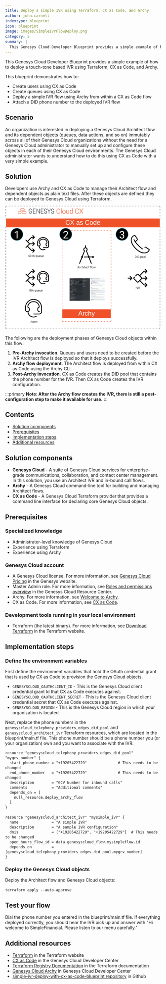 ```yaml
---
title: Deploy a simple IVR using Terraform, CX as Code, and Archy
author: john.carnell
indextype: blueprint
icon: blueprint
image: images/SimpleIvrFlowDeploy.png
category: 5
summary: |
  This Genesys Cloud Developer Blueprint provides a simple example of how to deploy a touch-tone based IVR using Terraform, CX as Code, and Archy.  
---
```


This Genesys Cloud Developer Blueprint provides a simple example of how to deploy a touch-tone based IVR using Terraform, CX as Code, and Archy.

This blueprint demonstrates how to:

* Create users using CX as Code
* Create queues using CX as Code
* Deploy a simple IVR flow using Archy from within a CX as Code flow
* Attach a DID phone number to the deployed IVR flow

## Scenario

An organization is interested in deploying a Genesys Cloud Architect flow and its dependent objects (queues, data actions, and so on) immutably across all of their Genesys Cloud organizations without the need for a Genesys Cloud administrator to manually set up and configure these objects in each of their Genesys Cloud environments. The Genesys Cloud administrator wants to understand how to do this using CX as Code with a very simple example.

## Solution

Developers use Archy and CX as Code to manage their Architect flow and dependent objects as plain text files. After these objects are defined they can be deployed to Genesys Cloud using Terraform.

![Deploy a simple IVR using Terraform, CX as Code, and Archy](images/SimpleIvrFlowDeploy.png "Deploy a simple IVR using Terraform, CX as Code, and Archy")

The following are the deployment phases of Genesys Cloud objects within this flow:

1. **Pre-Archy invocation**. Queues and users need to be created before the IVR Architect flow is deployed so that it deploys successfully.  
2. **Archy flow deployment**. The Architect flow is deployed from within CX as Code using the Archy CLI.
3. **Post-Archy invocation**. CX as Code creates the DID pool that contains the phone number for the IVR. Then CX as Code creates the IVR configuration.

:::primary
**Note: After the Archy flow creates the IVR, there is still a post-configuration step to make it available for use.**
:::

## Contents

* [Solution components](#solution-components "Goes to the Solution components section")
* [Prerequisites](#prerequisites "Goes to the Prerequisites section")
* [Implementation steps](#implementation-steps "Goes to the Implementation steps section")
* [Additional resources](#additional-resources "Goes to the Additional resources section")

## Solution components

* **Genesys Cloud** - A suite of Genesys Cloud services for enterprise-grade communications, collaboration, and contact center management. In this solution, you use an Architect IVR and in-bound call flows.
* **Archy** - A Genesys Cloud command-line tool for building and managing Architect flows.
* **CX as Code** - A Genesys Cloud Terraform provider that provides a command line interface for declaring core Genesys Cloud objects.

## Prerequisites

### Specialized knowledge

* Administrator-level knowledge of Genesys Cloud
* Experience using Terraform
* Experience using Archy

### Genesys Cloud account

* A Genesys Cloud license. For more information, see [Genesys Cloud Pricing](https://www.genesys.com/pricing "Opens the Genesys Cloud pricing page") in the Genesys website.
* Master Admin role. For more information, see [Roles and permissions overview](https://help.mypurecloud.com/?p=24360 "Opens the Roles and permissions overview article") in the Genesys Cloud Resource Center.
* Archy. For more information, see [Welcome to Archy](/devapps/archy/ "Goes to the Welcome to Archy page").
* CX as Code. For more information, see [CX as Code](https://developer.genesys.cloud/api/rest/CX-as-Code/ "Opens the CX as Code page").

### Development tools running in your local environment
* Terraform (the latest binary). For more information, see [Download Terraform](https://www.terraform.io/downloads.html "Opens the Download Terraform page") in the Terraform website.

## Implementation steps

### Define the environment variables

First define the environment variables that hold the OAuth credential grant that is used by CX as Code to provision the Genesys Cloud objects.

  * `GENESYSCLOUD_OAUTHCLIENT_ID` - This is the Genesys Cloud client credential grant Id that CX as Code executes against.
  * `GENESYSCLOUD_OAUTHCLIENT_SECRET` - This is the Genesys Cloud client credential secret that CX as Code executes against.
  * `GENESYSCLOUD_REGION` - This is the Genesys Cloud region in which your organization is located.

Next, replace the phone numbers in the `genesyscloud_telephony_providers_edges_did_pool` and `genesyscloud_architect_ivr`
Terraform resources, which are located in the blueprint/main.tf file. This phone number should be a phone number you (or your organization) own and you want to associate with the IVR.

```hcl
resource "genesyscloud_telephony_providers_edges_did_pool" "mygcv_number" {
  start_phone_number = "+19205422729"              # This needs to be changed
  end_phone_number   = "+19205422729"              # This needs to be changed
  description        = "GCV Number for inbound calls"
  comments           = "Additional comments"
  depends_on = [
    null_resource.deploy_archy_flow
  ]
}

resource "genesyscloud_architect_ivr" "mysimple_ivr" {
  name               = "A simple IVR"
  description        = "A sample IVR configuration"
  dnis               = ["+19205422729", "+19205422729"]  # This needs to be changed
  open_hours_flow_id = data.genesyscloud_flow.mysimpleflow.id
  depends_on         = [genesyscloud_telephony_providers_edges_did_pool.mygcv_number]
}
```

### Deploy the Genesys Cloud objects

Deploy the Architect flow and Genesys Cloud objects:

`terraform apply --auto-approve`

## Test your flow

Dial the phone number you entered in the blueprint/main.tf file. If everything deployed correctly, you should hear the IVR pick up and answer with
"Hi welcome to SimpleFinancial.  Please listen to our menu carefully."

## Additional resources

* [Terraform](https://terraform.io "Opens the Terraform Cloud sign page") in the Terraform website
* [CX as Code](https://developer.genesys.cloud/api/rest/CX-as-Code/ "Opens the CX as Code page") in the Genesys Cloud Developer Center
* [Terraform Registry Documentation](https://registry.terraform.io/providers/MyPureCloud/genesyscloud/latest/docs "Opens the Genesys Cloud provider page") in the Terraform documentation
* [Genesys Cloud Archy](https://developer.genesys.cloud/devapps/archy/ "Opens the Genesys Cloud Archy documentation") in Genesys Cloud Developer Center
* [simple-ivr-deploy-with-cx-as-code-blueprint repository](https://github.com/GenesysCloudBlueprints/simple-ivr-deploy-with-cx-as-code-blueprint "Goes to the simple-ivr-deploy-with-cx-as-code-blueprint repository") in Github
